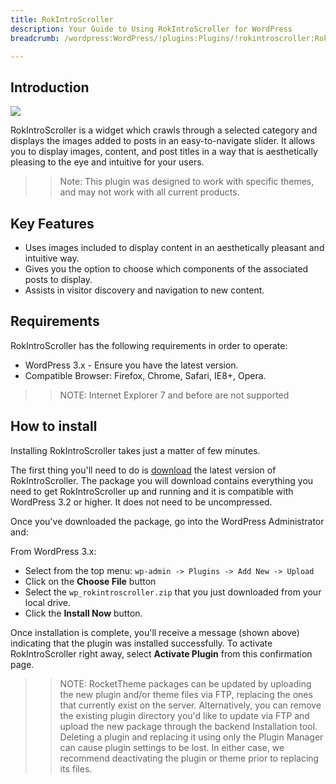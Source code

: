 ```yaml
---
title: RokIntroScroller
description: Your Guide to Using RokIntroScroller for WordPress
breadcrumb: /wordpress:WordPress/!plugins:Plugins/!rokintroscroller:RokIntroScroller

---
```


Introduction
-----
![][featured]

RokIntroScroller is a widget which crawls through a selected category and displays the images added to posts in an easy-to-navigate slider. It allows you to display images, content, and post titles in a way that is aesthetically pleasing to the eye and intuitive for your users.

>> Note: This plugin was designed to work with specific themes, and may not work with all current products.

Key Features
------------
* Uses images included to display content in an aesthetically pleasant and intuitive way.
* Gives you the option to choose which components of the associated posts to display.
* Assists in visitor discovery and navigation to new content.

Requirements
------------
RokIntroScroller has the following requirements in order to operate:

* WordPress 3.x - Ensure you have the latest version.
* Compatible Browser: Firefox, Chrome, Safari, IE8+, Opera.

>> NOTE: Internet Explorer 7 and before are not supported

How to install
--------------
Installing RokIntroScroller takes just a matter of few minutes.

The first thing you'll need to do is [download][download] the latest version of RokIntroScroller. The package you will download contains everything you need to get RokIntroScroller up and running and it is compatible with WordPress 3.2 or higher. It does not need to be uncompressed. 

Once you've downloaded the package, go into the WordPress Administrator and:

From WordPress 3.x:

* Select from the top menu: `wp-admin -> Plugins -> Add New -> Upload`
* Click on the **Choose File** button
* Select the `wp_rokintroscroller.zip` that you just downloaded from your local drive.
* Click the **Install Now** button.

Once installation is complete, you'll receive a message (shown above) indicating that the plugin was installed successfully. To activate RokIntroScroller right away, select **Activate Plugin** from this confirmation page.

>> NOTE: RocketTheme packages can be updated by uploading the new plugin and/or theme files via FTP, replacing the ones that currently exist on the server. Alternatively, you can remove the existing plugin directory you'd like to update via FTP and upload the new package through the backend Installation tool. Deleting a plugin and replacing it using only the Plugin Manager can cause plugin settings to be lost. In either case, we recommend deactivating the plugin or theme prior to replacing its files.

[featured]: assets/rokintroscroller.png
[settings]: assets/wp_rokintroscroller_widget.png
[download]: http://www.rockettheme.com/wordpress-downloads/plugins/club/2617-rokintroscroller